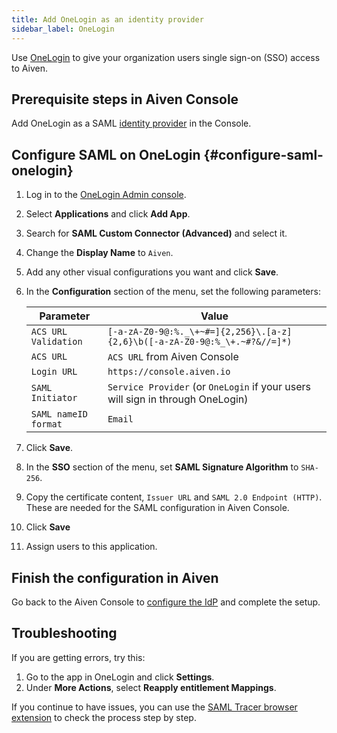 ```yaml
---
title: Add OneLogin as an identity provider
sidebar_label: OneLogin
---
```


Use [OneLogin](https://www.onelogin.com/) to give your organization users single sign-on (SSO) access to Aiven.

## Prerequisite steps in Aiven Console

Add OneLogin as a SAML
[identity provider](/docs/platform/howto/saml/add-identity-providers#add-idp-aiven-console)
in the Console.

## Configure SAML on OneLogin {#configure-saml-onelogin}

1.  Log in to the [OneLogin Admin
    console](https://app.onelogin.com/login).

1.  Select **Applications** and click **Add App**.

1.  Search for **SAML Custom Connector (Advanced)** and select it.

1.  Change the **Display Name** to `Aiven`.

1.  Add any other visual configurations you want and click **Save**.

1.  In the **Configuration** section of the menu, set the following
    parameters:

    | Parameter            | Value                                                                          |
    | -------------------- | ------------------------------------------------------------------------------ |
    | `ACS URL Validation` | `[-a-zA-Z0-9@:%._\+~#=]{2,256}\.[a-z]{2,6}\b([-a-zA-Z0-9@:%_\+.~#?&//=]*)`     |
    | `ACS URL`            | `ACS URL` from Aiven Console                                                   |
    | `Login URL`          | `https://console.aiven.io`                                                     |
    | `SAML Initiator`     | `Service Provider` (or `OneLogin` if your users will sign in through OneLogin) |
    | `SAML nameID format` | `Email`                                                                        |

1.  Click **Save**.

1.  In the **SSO** section of the menu, set **SAML Signature Algorithm**
    to `SHA-256`.

1.  Copy the certificate content, `Issuer URL` and
    `SAML 2.0 Endpoint (HTTP)`. These are needed for the SAML
    configuration in Aiven Console.

1. Click **Save**

1. Assign users to this application.

## Finish the configuration in Aiven

Go back to the Aiven Console to
[configure the IdP](/docs/platform/howto/saml/add-identity-providers#configure-idp-aiven-console) and complete the setup.

## Troubleshooting

If you are getting errors, try this:

1.  Go to the app in OneLogin and click **Settings**.
1.  Under **More Actions**, select **Reapply entitlement Mappings**.

If you continue to have issues, you can use the [SAML Tracer browser
extension](https://addons.mozilla.org/firefox/addon/saml-tracer/) to
check the process step by step.
